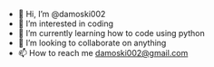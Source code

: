 - 👋 Hi, I’m @damoski002
- 👀 I’m interested in coding
- 🌱 I’m currently learning how to code using python
- 💞️ I’m looking to collaborate on anything
- 📫 How to reach me damoski002@gmail.com

<!---
damoski002/damoski002 is a ✨ special ✨ repository because its `README.md` (this file) appears on your GitHub profile.
You can click the Preview link to take a look at your changes.
--->
